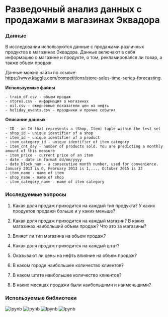 # Разведочный анализ данных с продажами в магазинах Эквадора

### Данные

В исследовании используются данные с продажами различных продуктов в магазинах Эквадора. Данные включают в себя информацию о магазине и продукте, о том, рекламировался ли товар, а также объем продаж.

Данные можно найти по ссылке: https://www.kaggle.com/competitions/store-sales-time-series-forecasting.

**Используемые файлы**
```
- train_df.csv - объем продаж
- stores.csv - информация о магазинах
- oil.csv - ежедневные показатели цен на нефть
- holiday_events.csv - праздники и прочие события
```

**Описание данных**
```
- ID - an Id that represents a (Shop, Item) tuple within the test set
- shop_id - unique identifier of a shop
- item_id - unique identifier of a product
- item_category_id - unique identifier of item category
- item_cnt_day - number of products sold. You are predicting a monthly amount of this measure
- item_price - current price of an item
- date - date in format dd/mm/yyyy
- date_block_num - a consecutive month number, used for convenience. January 2013 is 0, February 2013 is 1,..., October 2015 is 33
- item_name - name of item
- shop_name - name of shop
- item_category_name - name of item category
```

### Исследуемые вопросы

1. Какая доля продаж приходится на каждый тип продукта? У каких продуктов продажи больше и у каких меньше?

2. Какая доля продаж приходится на каждый магазин? В каких магазинах наибольший объем продаж? Что это за магазины?

3. Влияет ли тип магазина на объем продаж?

4. Какая доля продаж приходится на каждый штат?

5. Оказывают ли цены на нефть влияние на объем продаж?

6. В каком городе наибольшее количество клиентов?

7. В каком штате наибольшее количество клиентов?

8. В каких месяцах продажи были наибольшими и наименьшими?

### Используемые библиотеки

![Ipynb](https://img.shields.io/badge/Python-pandas-blue.svg?style=flat&logo=python&logoColor=white)
![Ipynb](https://img.shields.io/badge/Python-numpy-blue.svg?style=flat&logo=python&logoColor=white)
![Ipynb](https://img.shields.io/badge/Python-plotly-blue.svg?style=flat&logo=python&logoColor=white)
![Ipynb](https://img.shields.io/badge/Python-scipy-blue.svg?style=flat&logo=python&logoColor=white)
